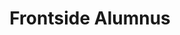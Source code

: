---
templateKey: people
name: Brandon Hays
title: Frontside Alumnus
img: /img/brandon-hays.png
twitter: tehviking
github: tehviking
bio: Brandon is a marketer-turned-programmer who can't help but evangelize the joys of making things. His passions are writing, using technology to delight real people, and lightsaber battles with his kids.
alumnus: true
---